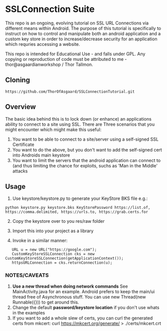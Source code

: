 # SSLConnection Suite


This repo is an ongoing, evolving tutorial on SSL URL Connections via different means within Android.
The purpose of this tutorial is specifically to instruct on how to control and manipulate both an android application and a custom key store in order to increase/decrease security for an application which requries accessing a website.

This repo is intended for Educational Use - and falls under GPL.  Any copying or reproduction of code must be attributed to me - thor@asgaardianworkshop / Thor Tallmon.

## Cloning
```
https://github.com/ThorOfAsgaard/SSLConnectionTutorial.git
```

## Overview

The basic idea behind this is to lock down (or enhance) an applications ability to connect to a site using SSL.  There are Three scenarios that you might encounter which might make this useful:

1. You want to be able to connect to a site/server using a self-signed SSL Certificate
1. You want to do the above, but you don't want to add the self-signed cert into Androids main keystore
1. You want to limit the servers that the android application can connect to (and thus limiting the chance for exploits, suchs as 'Man in the Middle' attacks

## Usage

1. Use keystore/keystore.py to generate your KeyStore BKS file e.g.:

```
python keystore.py keystore.bks KeyStorePassword https://list.of, https://comma.delimited, https://urls.to, https://grab.certs.for
```

2. Copy the keystore over to you res/raw folder

3. Import this into your project as a library

4. Invoke in a similar manner:

```
   URL u = new URL("https://google.com");
   CustomKeyStoreSSLConnection cks = new CustomKeyStoreSSLConnection(getApplicationContext());
   httpsURLConnection = cks.returnConnection(u);
```


### NOTES/CAVEATS

1. **Use a new thread when doing network commands**  See MainActivity.java for an example.  Android prefers to keep the main/ui thread free of Asynchronous stuff.  You can use new Thread(new Runnable({})) to get around this.
1. Change the default **password/keystore location** if you don't use whats in the examples
1. If you want to add a whole slew of certs, you can curl the generated certs from mkcert:
    curl https://mkcert.org/generate/ > ./certs/mkcert.crt

